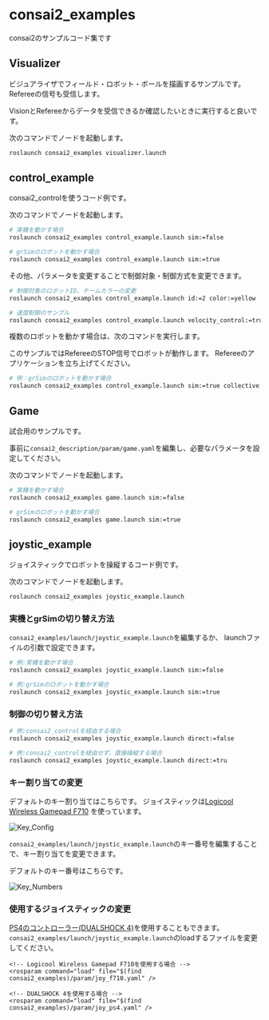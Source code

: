 # consai2_examples

consai2のサンプルコード集です

## Visualizer 

ビジュアライザでフィールド・ロボット・ボールを描画するサンプルです。
Refereeの信号も受信します。

VisionとRefereeからデータを受信できるか確認したいときに実行すると良いです。

次のコマンドでノードを起動します。

```sh
roslaunch consai2_examples visualizer.launch
```

## control_example

consai2_controlを使うコード例です。

次のコマンドでノードを起動します。

```sh
# 実機を動かす場合
roslaunch consai2_examples control_example.launch sim:=false

# grSimのロボットを動かす場合
roslaunch consai2_examples control_example.launch sim:=true
```

その他、パラメータを変更することで制御対象・制御方式を変更できます。

```sh
# 制御対象のロボットID、チームカラーの変更
roslaunch consai2_examples control_example.launch id:=2 color:=yellow

# 速度制御のサンプル
roslaunch consai2_examples control_example.launch velocity_control:=true

```

複数のロボットを動かす場合は、次のコマンドを実行します。

このサンプルではRefereeのSTOP信号でロボットが動作します。
Refereeのアプリケーションを立ち上げてください。

```sh
# 例：grSimのロボットを動かす場合
roslaunch consai2_examples control_example.launch sim:=true collective:=true
```

## Game

試合用のサンプルです。

事前に`consai2_description/param/game.yaml`を編集し、必要なパラメータを設定してください。

次のコマンドでノードを起動します。

```sh
# 実機を動かす場合
roslaunch consai2_examples game.launch sim:=false

# grSimのロボットを動かす場合
roslaunch consai2_examples game.launch sim:=true
```

## joystic_example

ジョイスティックでロボットを操縦するコード例です。

次のコマンドでノードを起動します。

```sh
roslaunch consai2_examples joystic_example.launch
```

### 実機とgrSimの切り替え方法

`consai2_examples/launch/joystic_example.launch`を編集するか、
launchファイルの引数で設定できます。

```sh
# 例:実機を動かす場合
roslaunch consai2_examples joystic_example.launch sim:=false

# 例:grSimのロボットを動かす場合
roslaunch consai2_examples joystic_example.launch sim:=true
```

### 制御の切り替え方法


```sh
# 例:consai2_controlを経由する場合
roslaunch consai2_examples joystic_example.launch direct:=false

# 例:consai2_controlを経由せず、直接操縦する場合
roslaunch consai2_examples joystic_example.launch direct:=tru
```

### キー割り当ての変更

デフォルトのキー割り当てはこちらです。
ジョイスティックは[Logicool Wireless Gamepad F710](https://support.logicool.co.jp/ja_jp/product/wireless-gamepad-f710)
を使っています。  

![Key_Config](https://github.com/SSL-Roots/consai2/blob/images/images/key_config_direct.png)

`consai2_examples/launch/joystic_example.launch`のキー番号を編集することで、キー割り当てを変更できます。  

デフォルトのキー番号はこちらです。

![Key_Numbers](https://github.com/SSL-Roots/consai2/blob/images/images/key_numbders.png)

### 使用するジョイスティックの変更

[PS4のコントローラー(DUALSHOCK 4)](https://www.jp.playstation.com/accessories/dualshock4/)を使用することもできます。  
`consai2_examples/launch/joystic_example.launch`のloadするファイルを変更してください。

```
<!-- Logicool Wireless Gamepad F710を使用する場合 -->
<rosparam command="load" file="$(find consai2_examples)/param/joy_f710.yaml" />

<!-- DUALSHOCK 4を使用する場合 -->
<rosparam command="load" file="$(find consai2_examples)/param/joy_ps4.yaml" />
```
